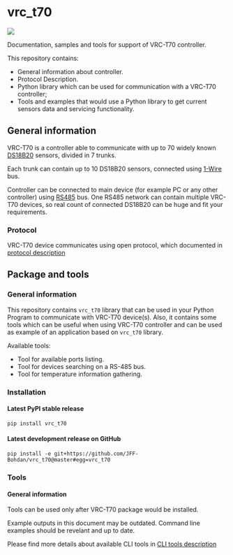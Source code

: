 # vrc_t70

![](https://travis-ci.org/JFF-Bohdan/vrc_t70.svg?branch=master)

Documentation, samples and tools for support of VRC-T70 controller.

This repository contains:

- General information about controller.
- Protocol Description.
- Python library which can be used for communication with a VRC-T70 controller;
- Tools and examples that would use a Python library to get current sensors data and
servicing functionality.

## General information

VRC-T70 is a controller able to communicate with up to 70
widely known [DS18B20](https://www.google.com.ua/search?q=ds18b20%20tech%20spec)
sensors, divided in 7 trunks.

Each trunk can contain up to 10 DS18B20 sensors, connected
using [1-Wire](https://en.wikipedia.org/wiki/1-Wire) bus.

Controller can be connected to main device (for example PC or any other controller) using
[RS485](https://en.wikipedia.org/wiki/RS-485) bus. One RS485 network can contain multiple VRC-T70
devices, so real count of connected DS18B20 can be huge and fit your requirements.

### Protocol

VRC-T70 device communicates using open protocol, which documented in
[protocol description](./doc/protocol_en.md)


## Package and tools

### General information

This repository contains `vrc_t70` library that can be used in your Python Program
to communicate with VRC-T70 device(s). Also, it contains some tools which can be useful
when using VRC-T70 controller and can be used as example of an application based on `vrc_t70` library.

Available tools:

- Tool for available ports listing.
- Tool for devices searching on a RS-485 bus.
- Tool for temperature information gathering.

### Installation

#### Latest PyPI stable release

```pip install vrc_t70```

#### Latest development release on GitHub

```
pip install -e git+https://github.com/JFF-Bohdan/vrc_t70@master#egg=vrc_t70
```

### Tools

#### General information

Tools can be used only after VRC-T70 package would be installed.

Example outputs in this document may be outdated. Command line examples should be
revelant and up to date.

Please find more details about available CLI tools in
[CLI tools description](./doc/cli_tools_en.md)
